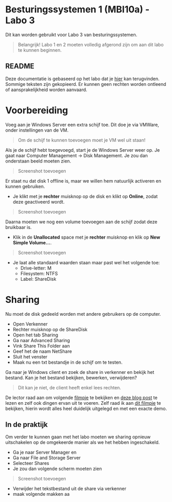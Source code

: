 # Besturingssystemen 1 (MBI10a) - Labo 3

Dit kan worden gebruikt voor Labo 3 van besturingssystemen.
> Belangrijk! Labo 1 en 2 moeten volledig afgerond zijn om aan dit labo te kunnen beginnen.

## README
Deze documentatie is gebaseerd op het labo dat je [hier](https://github.com/swenr/operating-systems/tree/master/Storage%2C%20Shares%20en%20rechten) kan terugvinden.
Sommige teksten zijn gekopieerd.
Er kunnen geen rechten worden ontleend of aansprakelijkheid worden aanvaard.

# Voorbereiding
Voeg aan je Windows Server een extra schijf toe. Dit doe je via VMWare, onder instellingen van de VM.
> Om de schijf te kunnen toevoegen moet je VM wel uit staan!

Als je de schijf hebt toegevoegd, start je de Windows Server weer op.
Je gaat naar Computer Management -> Disk Management.
Je zou dan onderstaan beeld moeten zien.
> Screenshot toevoegen

Er staat nu dat disk 1 offline is, maar we willen hem natuurlijk activeren en kunnen gebruiken.
- Je klikt met je **rechter** muisknop op de disk en klikt op **Online**, zodat deze geactiveerd wordt.

> Screenshot toevoegen

Daarna moeten we nog een volume toevoegen aan de schijf zodat deze bruikbaar is.
- Klik in de **Unallocated** space met je **rechter** muisknop en klik op **New Simple Volume...**.
> Screenshot toevoegen
- Je laat alle standaard waarden staan maar past wel het volgende toe:
   - Drive-letter: M
   - Filesystem: NTFS
   - Label: ShareDisk

# Sharing
 Nu moet de disk gedeeld worden met andere gebruikers op de computer.
 - Open Verkenner
 - Rechter muisknop op de ShareDisk
 - Open het tab Sharing
 - Ga naar Advanced Sharing
 - Vink Share This Folder aan
 - Geef het de naam NetShare
 - Sluit het venster
 - Maak nu een txt bestandje in de schijf om te testen.

Ga naar je Windows client en zoek de share in verkenner en bekijk het bestand.
Kan je het bestand bekijken, bewerken, verwijderen?
> Dit kan je niet, de client heeft enkel lees rechten.

De lector raad aan om volgende [filmpje](https://www.youtube.com/watch?v=GfmkD12ywfw) te bekijken en [deze blog post](https://blog.netwrix.com/2018/05/03/differences-between-share-and-ntfs-permissions/) te lezen en zelf ook dingen ervan uit te voeren.
Zelf raad ik aan [dit filmpje](https://www.youtube.com/watch?v=fJHFmt6F0Rc&list=PLJcaPjxegjBVnEN8c6O8w1mNit4WGeAWN&index=14&t=0s) te bekijken, hierin wordt alles heel duidelijk uitgelegd en met een exacte demo.

## In de praktijk
Om verder te kunnen gaan met het labo moeten we sharing opnieuw uitschakelen op de omgekeerde manier als we het hebben ingeschakeld.

- Ga je naar Server Manager en 
- Ga naar File and Storage Server
- Selecteer Shares
- Je zou dan volgende scherm moeten zien
> Screenshot toevoegen

- Verwijder het tekstbestand uit de share via verkenner
- maak volgende makken aa
<!--stackedit_data:
eyJoaXN0b3J5IjpbNTkwMTczNjI0LDE0NTI5OTg0ODgsLTIwOT
c0NjU0Miw5OTYxODY0MzVdfQ==
-->